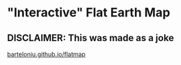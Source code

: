 # "Interactive" Flat Earth Map

## DISCLAIMER: This was made as a joke

[barteloniu.github.io/flatmap](https://barteloniu.github.io/flatmap/)